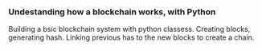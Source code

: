 ### Undestanding how a blockchain works, with Python

Building a bsic blockchain system with python classess. 
Creating blocks, generating hash.
Linking previous has to the new blocks to create a chain.
